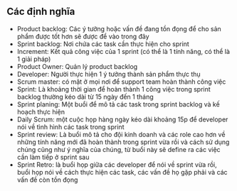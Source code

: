 ## Các định nghĩa 
- Product backlog: Các ý tưởng hoặc vấn đề đang tồn đọng để cho sản phẩm được tốt hơn sẽ được để vào trong đây
- Sprint backlog: Nơi chứa các task cần thực hiện cho sprint
- Increment: Kết quả công việc của 1 sprint (có thể là 1 tính năng, có thể là 1 giải pháp)
- Product Owner: Quản lý product backlog
- Developer: Người thực hiện 1 ý tưởng thành sản phẩm thực thụ
- Scrum master: có mặt ở mọi nơi để support team hoàn thành công việc
- Sprint: Là khoảng thời gian để hoàn thành 1 công việc trong sprint backlog thường kéo dài từ 15 ngày đến 1 tháng
- Sprint planing: Một buổi để mô tả các task trong sprint backlog và kế hoạch thực hiện
- Daily Scrum: một cuộc họp hàng ngày kéo dài khoảng 15p để developer nói về tình hình các task trong sprint
- Sprint review: Là buổi mô tả cho đội kinh doanh và các role cao hơn về những tính năng mới đã hoàn thành trong sprint vừa rồi và cách sử dụng chúng cũng như ý nghĩa của chúng, từ buổi này sẽ define ra các việc cần làm tiếp ở sprint sau
- Sprint Retro: là buổi họp giữa các developer để nói về sprint vừa rồi, buổi họp nói về cách thực hiện các task, các vấn đề họ gặp phải và các vấn đề còn tồn đọng